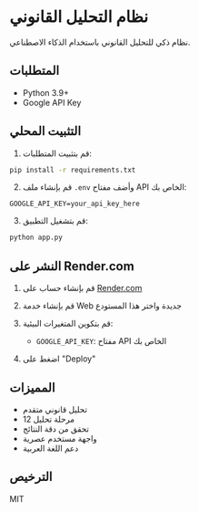 # نظام التحليل القانوني

نظام ذكي للتحليل القانوني باستخدام الذكاء الاصطناعي.

## المتطلبات

- Python 3.9+
- Google API Key

## التثبيت المحلي

1. قم بتثبيت المتطلبات:
```bash
pip install -r requirements.txt
```

2. قم بإنشاء ملف `.env` وأضف مفتاح API الخاص بك:
```
GOOGLE_API_KEY=your_api_key_here
```

3. قم بتشغيل التطبيق:
```bash
python app.py
```

## النشر على Render.com

1. قم بإنشاء حساب على [Render.com](https://render.com)

2. قم بإنشاء خدمة Web جديدة واختر هذا المستودع

3. قم بتكوين المتغيرات البيئية:
   - `GOOGLE_API_KEY`: مفتاح API الخاص بك

4. اضغط على "Deploy"

## المميزات

- تحليل قانوني متقدم
- 12 مرحلة تحليل
- تحقق من دقة النتائج
- واجهة مستخدم عصرية
- دعم اللغة العربية

## الترخيص

MIT 